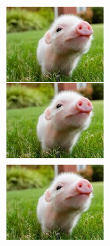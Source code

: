 ![test alt text 2](../images/pig.jpg)
![test alt text 2](../images/pig.jpg)

![included alt text](../images/pig.jpg)
